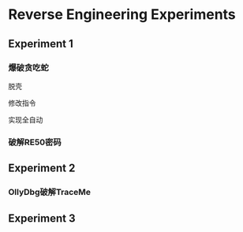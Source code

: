 # Reverse Engineering Experiments

## Experiment 1

### 爆破贪吃蛇

脱壳

修改指令

实现全自动

### 破解RE50密码

## Experiment 2

### OllyDbg破解TraceMe

## Experiment 3

